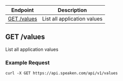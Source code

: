 | Endpoint                   | Description                 |
| -------------------------- | --------------------------- |
| [GET /values](#get-values) | List all application values |

## GET /values

List all application values

### Example Request

`curl -X GET https://api.speaken.com/api/v1/values`
